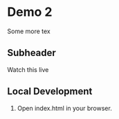 # Demo 2

Some more tex

## Subheader

Watch this live

## Local Development

1. Open index.html in your browser.